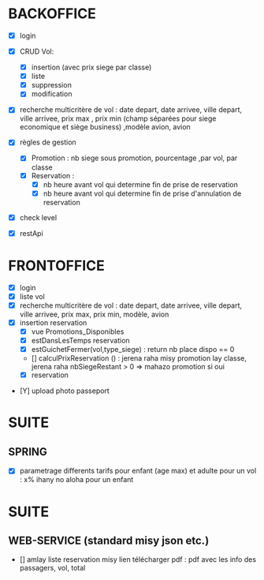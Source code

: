 # BACKOFFICE
- [X] login 

- [X] CRUD Vol:
    - [X] insertion (avec prix siege par classe)
    - [X] liste 
    - [X] suppression
    - [X] modification

- [X] recherche multicritère de vol : date depart, date arrivee, ville depart, ville arrivee, prix max , prix min (champ séparées pour siege economique et siège business) ,modèle avion, avion

- [X] règles de gestion
    - [X] Promotion : nb siege sous promotion, pourcentage ,par vol, par classe
    - [X] Reservation : 
        - [X] nb heure avant vol qui determine fin de prise de reservation
        - [X] nb heure avant vol qui determine fin de prise d'annulation de reservation

- [X] check level

- [X] restApi

# FRONTOFFICE
- [X] login
- [X] liste vol
- [X] recherche multicritère de vol : date depart, date arrivee, ville depart, ville arrivee, prix max, prix min, modèle, avion
- [X] insertion reservation
    - [X] vue Promotions_Disponibles
    - [X] estDansLesTemps reservation
    - [X] estGuichetFermer(vol,type_siege) : return nb place dispo == 0
    - [] calculPrixReservation () : jerena raha misy promotion lay classe, jerena raha nbSiegeRestant > 0 => mahazo promotion si oui 
    - [X] reservation 
- [Y] upload photo passeport


# SUITE 
## SPRING
- [X] parametrage differents tarifs pour enfant (age max) et adulte pour un vol : x% ihany no aloha pour un enfant


# SUITE
## WEB-SERVICE (standard misy json etc.)
- [] amlay liste reservation  misy lien télécharger pdf : pdf avec les info des passagers, vol, total 